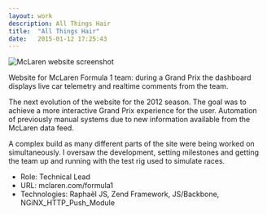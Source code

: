 ```yaml
---
layout: work
description: All Things Hair
title:  "All Things Hair"
date:   2015-01-12 17:25:43
---
```


![McLaren website screenshot](http://petegraham.co.uk/img/mclaren_2012.jpg)

Website for McLaren Formula 1 team: during a Grand Prix the dashboard displays live car telemetry and realtime comments from the team.

The next evolution of the website for the 2012 season. The goal was to achieve a more interactive Grand Prix experience for the user. Automation of previously manual systems due to new information available from the McLaren data feed.

A complex build as many different parts of the site were being worked on simultaneously. I oversaw the development, setting milestones and getting the team up and running with the test rig used to simulate races.

 - Role: Technical Lead
 - URL: mclaren.com/formula1
 - Technologies: Raphaël JS, Zend Framework, JS/Backbone, NGiNX_HTTP_Push_Module
